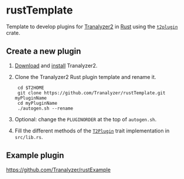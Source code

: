 # rustTemplate

Template to develop plugins for [Tranalyzer2](https://tranalyzer.com/)
in [Rust](https://www.rust-lang.org/) using the
[`t2plugin`](https://tranalyzer.com/rustdoc/t2plugin/) crate.

## Create a new plugin

1. [Download](https://tranalyzer.com/getit) and [install](https://tranalyzer.com/install)
   Tranalyzer2.

2. Clone the Tranalyzer2 Rust plugin template and rename it.

        cd $T2HOME
        git clone https://github.com/Tranalyzer/rustTemplate.git myPluginName
        cd myPluginName
        ./autogen.sh --rename

3. Optional: change the `PLUGINORDER` at the top of `autogen.sh`.

4. Fill the different methods of the
   [`T2Plugin`](https://tranalyzer.com/rustdoc/t2plugin/trait.T2Plugin.html) trait
   implementation in `src/lib.rs`.

## Example plugin

<https://github.com/Tranalyzer/rustExample>

